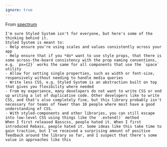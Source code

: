```yaml
---
ignore: true
---
```


From [spectrum](https://spectrum.chat/thread/b9afb6f3-a675-4f97-bc78-66411292fab1)

    I'm sure Styled System isn't for everyone, but here's some of the thinking behind it.
    Styled System is meant to:
    - Help ensure you're using scales and values consistently across your app
    - Help ensure that if you *do* want to use style props, that there is some across-the-board consistency with the prop naming conventions, e.g. `px={2}` works the same for all components that use the `space` utility
    - Allow for setting single properties, such as width or font-size, responsively without needing to handle media queries
    - Write less CSS, e.g. Styled System is an abstraction built on top that gives you flexibility where needed
    - From my experience, many developers do not want to write CSS or end up writing a lot of duplicative code. Other developers like to write CSS, and that's also completely fine, but this library probably isn't necessary for teams of fewer than 10 people where most have a good understanding of CSS.
    - With styled-components and other libraries, you can still escape into low-level CSS using things like the `.extend()` method
    When I first released Basscss, people hated it. When I first introduced Rebass, people hated it. Some ideas like this take time to gain traction, but I've received a surprising amount of positive feedback around the library so far, and I suspect that there's some value in approaches like this
